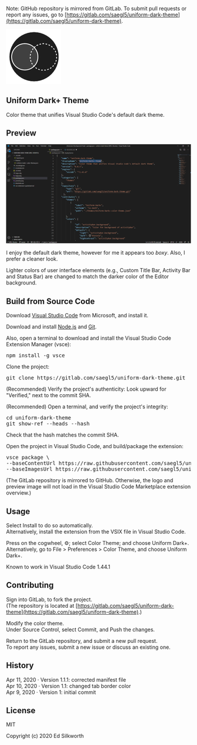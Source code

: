 Note: GitHub repository is mirrored from GitLab. To submit pull requests or report any issues, go to [https://gitlab.com/saegl5/uniform-dark-theme](https://gitlab.com/saegl5/uniform-dark-theme).

![Alt](./logo.png "Uniform Dark+ Theme")

## Uniform Dark+ Theme

Color theme that unifies Visual Studio Code's default dark theme.

## Preview

![Alt](./preview.png "Preview of Uniform Dark+ Theme")

I enjoy the default dark theme, however for me it appears too <i>boxy</i>. Also, I prefer a cleaner look.

Lighter colors of user interface elements (e.g., Custom Title Bar, Activity Bar and Status Bar) are changed to match the darker color of the Editor background.

## Build from Source Code

Download [Visual Studio Code](https://code.visualstudio.com/ "Click here to access the download link.") from Microsoft, and install it.

Download and install [Node.js](https://nodejs.org/en/ "Click here to access the download link.") and [Git](https://git-scm.com/downloads "Click here to access the download link.").

Also, open a terminal to download and install the Visual Studio Code Extension Manager (vsce):
<pre>
npm install -g vsce
</pre>

Clone the project:
<pre>
git clone https://gitlab.com/saegl5/uniform-dark-theme.git
</pre>

(Recommended) Verify the project's authenticity: Look upward for "Verified," next to the commit SHA.

(Recommended) Open a terminal, and verify the project's integrity:
<pre>
cd uniform-dark-theme
git show-ref --heads --hash
</pre>
Check that the hash matches the commit SHA.

Open the project in Visual Studio Code, and build/package the extension:
<pre>
vsce package \
--baseContentUrl https://raw.githubusercontent.com/saegl5/uniform-dark-theme/master/ \
--baseImagesUrl https://raw.githubusercontent.com/saegl5/uniform-dark-theme/master/
</pre>

(The GitLab repository is mirrored to GitHub. Otherwise, the logo and preview image will not load in the Visual Studio Code Marketplace extension overview.)

## Usage

Select Install to do so automatically.<br>
Alternatively, install the extension from the VSIX file in Visual Studio Code.

Press on the cogwheel, ⚙️; select Color Theme; and choose Uniform Dark+.<br>
Alternatively, go to File > Preferences > Color Theme, and choose Uniform Dark+.

Known to work in Visual Studio Code 1.44.1

## Contributing

Sign into GitLab, to fork the project.<br>
(The repository is located at [https://gitlab.com/saegl5/uniform-dark-theme](https://gitlab.com/saegl5/uniform-dark-theme).)

Modify the color theme.<br>
Under Source Control, select Commit, and Push the changes.

Return to the GitLab repository, and submit a new pull request.<br>
To report any issues, submit a new issue or discuss an existing one.

## History

Apr 11, 2020 &middot; Version 1.1.1: corrected manifest file<br>
Apr 10, 2020 &middot; Version 1.1: changed tab border color<br>
Apr 9, 2020 &middot; Version 1: initial commit

<!-- ## Known Issues -->

## License

MIT

Copyright (c) 2020 Ed Silkworth
